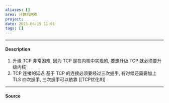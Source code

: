 ```yaml
---
aliases: []
area: 计算机网络
project: 
date: 2023-06-15 11:01
tags: []
---
```

---
#### Description
1. 升级 TCP 非常困难, 因为 TCP 是在内核中实现的, 要想升级 TCP 就必须要升级内核
2. TCP 连接的延迟
基于 TCP 的连接必须要经过三次握手, 有时候还需要加上 TLS 四次握手, 三次握手可以依靠 [[TCP优化#]]





---
#### Source
